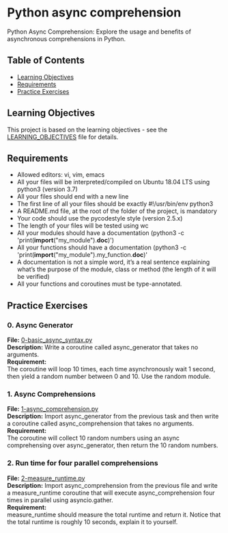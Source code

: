 # Python async comprehension

Python Async Comprehension: Explore the usage and benefits of asynchronous comprehensions in Python.

## Table of Contents

- [Learning Objectives](#learning-objectives)
- [Requirements](#requirements)
- [Practice Exercises](#practice-exercises)

## Learning Objectives

This project is based on the learning objectives - see the [LEARNING_OBJECTIVES](https://github.com/Goaty-yagi/holbertonschool-web_back_end/blob/main/python_async_comprehension/LEARNING_OBJECTIVES.md) file for details.

## Requirements

- Allowed editors: vi, vim, emacs
- All your files will be interpreted/compiled on Ubuntu 18.04 LTS using python3 (version 3.7)
- All your files should end with a new line
- The first line of all your files should be exactly #!/usr/bin/env python3
- A README.md file, at the root of the folder of the project, is mandatory
- Your code should use the pycodestyle style (version 2.5.x)
- The length of your files will be tested using wc
- All your modules should have a documentation (python3 -c 'print(__import__("my_module").__doc__)')
- All your functions should have a documentation (python3 -c 'print(__import__("my_module").my_function.__doc__)'
- A documentation is not a simple word, it’s a real sentence explaining what’s the purpose of the module, class or method (the length of it will be verified)
- All your functions and coroutines must be type-annotated.


## Practice Exercises

### 0. Async Generator

**File:** [0-basic_async_syntax.py](https://github.com/Goaty-yagi/holbertonschool-web_back_end/blob/main/python_async_comprehension/0-basic_async_syntax.py)<br>
**Description:** Write a coroutine called async_generator that takes no arguments.<br>
**Requirement:** <br>
The coroutine will loop 10 times, each time asynchronously wait 1 second, then yield a random number between 0 and 10. Use the random module.


### 1. Async Comprehensions

**File:** [1-async_comprehension.py](https://github.com/Goaty-yagi/holbertonschool-web_back_end/blob/main/python_async_comprehension/1-async_comprehension.py)<br>
**Description:** Import async_generator from the previous task and then write a coroutine called async_comprehension that takes no arguments.<br>
**Requirement:** <br>
The coroutine will collect 10 random numbers using an async comprehensing over async_generator, then return the 10 random numbers.


### 2. Run time for four parallel comprehensions

**File:** [2-measure_runtime.py](https://github.com/Goaty-yagi/holbertonschool-web_back_end/blob/main/python_async_comprehension/2-measure_runtime.py)<br>
**Description:** Import async_comprehension from the previous file and write a measure_runtime coroutine that will execute async_comprehension four times in parallel using asyncio.gather.<br>
**Requirement:** <br>
measure_runtime should measure the total runtime and return it.
Notice that the total runtime is roughly 10 seconds, explain it to yourself.
